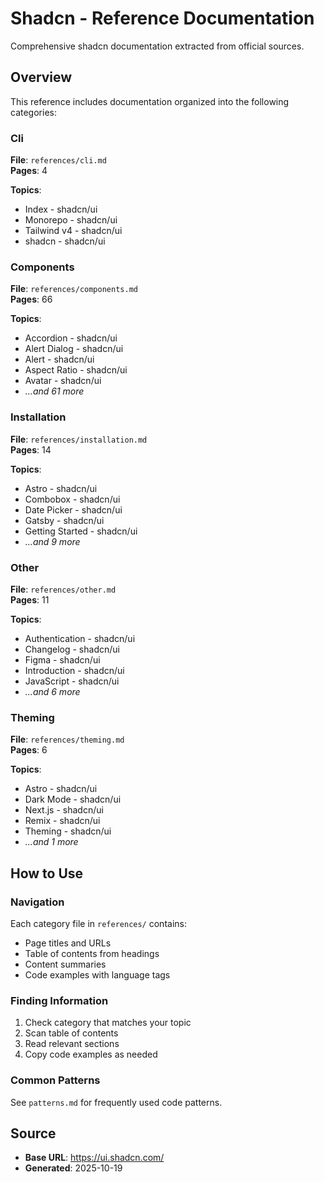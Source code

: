 # Shadcn - Reference Documentation

Comprehensive shadcn documentation extracted from official sources.

## Overview

This reference includes documentation organized into the following categories:

### Cli

**File**: `references/cli.md`  
**Pages**: 4

**Topics**:
- Index - shadcn/ui
- Monorepo - shadcn/ui
- Tailwind v4 - shadcn/ui
- shadcn - shadcn/ui

### Components

**File**: `references/components.md`  
**Pages**: 66

**Topics**:
- Accordion - shadcn/ui
- Alert Dialog - shadcn/ui
- Alert - shadcn/ui
- Aspect Ratio - shadcn/ui
- Avatar - shadcn/ui
- *...and 61 more*

### Installation

**File**: `references/installation.md`  
**Pages**: 14

**Topics**:
- Astro - shadcn/ui
- Combobox - shadcn/ui
- Date Picker - shadcn/ui
- Gatsby - shadcn/ui
- Getting Started - shadcn/ui
- *...and 9 more*

### Other

**File**: `references/other.md`  
**Pages**: 11

**Topics**:
- Authentication - shadcn/ui
- Changelog - shadcn/ui
- Figma - shadcn/ui
- Introduction - shadcn/ui
- JavaScript - shadcn/ui
- *...and 6 more*

### Theming

**File**: `references/theming.md`  
**Pages**: 6

**Topics**:
- Astro - shadcn/ui
- Dark Mode - shadcn/ui
- Next.js - shadcn/ui
- Remix - shadcn/ui
- Theming - shadcn/ui
- *...and 1 more*


## How to Use

### Navigation
Each category file in `references/` contains:
- Page titles and URLs
- Table of contents from headings
- Content summaries
- Code examples with language tags

### Finding Information
1. Check category that matches your topic
2. Scan table of contents
3. Read relevant sections
4. Copy code examples as needed

### Common Patterns
See `patterns.md` for frequently used code patterns.

## Source

- **Base URL**: https://ui.shadcn.com/
- **Generated**: 2025-10-19
